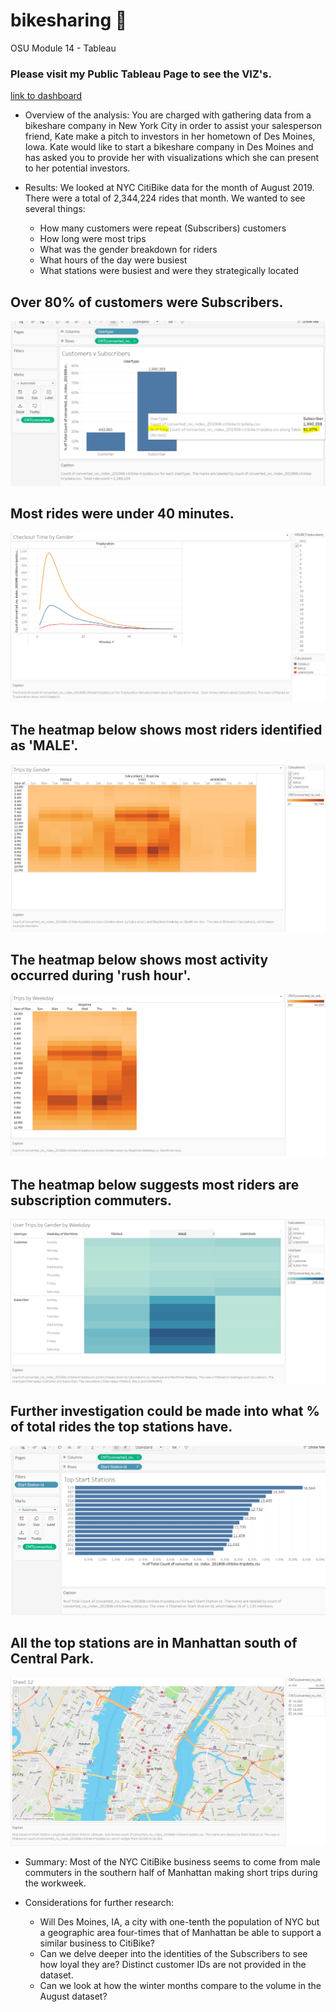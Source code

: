 # bikesharing 🚴

OSU Module 14 - Tableau

### Please visit my Public Tableau Page to see the VIZ's.
[link to dashboard](https://public.tableau.com/views/BikeShareChallenge_16457264396390/Dashboard1?:language=en-US&:display_count=n&:origin=viz_share_link)

- Overview of the analysis: You are charged with gathering data from a bikeshare company in New York City in order to assist your salesperson friend, Kate make a pitch to investors in her hometown of Des Moines, Iowa.  Kate would like to start a bikeshare company in Des Moines and has asked you to provide her with visualizations which she can present to her potential investors.

- Results: We looked at NYC CitiBike data for the month of August 2019.  There were a total of 2,344,224 rides that month.  We wanted to see several things:
  - How many customers were repeat (Subscribers) customers
  - How long were most trips
  - What was the gender breakdown for riders
  - What hours of the day were busiest
  - What stations were busiest and were they strategically located

## Over 80% of customers were Subscribers.
![](img/user_type.PNG)

## Most rides were under 40 minutes.
![](img/checkout_time_by_gender.PNG)

## The heatmap below shows most riders identified as 'MALE'.
![](img/trips_by_gender.PNG)

## The heatmap below shows most activity occurred during 'rush hour'.
![](img/trips_by_weekday.PNG)

## The heatmap below suggests most riders are subscription commuters.
![](img/user_trips_by_gender_by_weekday.PNG)

## Further investigation could be made into what % of total rides the top stations have.
![](img/top_start_stations.PNG)

## All the top stations are in Manhattan south of Central Park.
![](img/startstation_over_ten_grand.PNG)


- Summary: Most of the NYC CitiBike business seems to come from male commuters in the southern half of Manhattan making short trips during the workweek.

- Considerations for further research:
  - Will Des Moines, IA, a city with one-tenth the population of NYC but a geographic area four-times that of Manhattan be able to support a similar business to CitiBike?
  - Can we delve deeper into the identities of the Subscribers to see how loyal they are?  Distinct customer IDs are not provided in the dataset.
  - Can we look at how the winter months compare to the volume in the August dataset?
